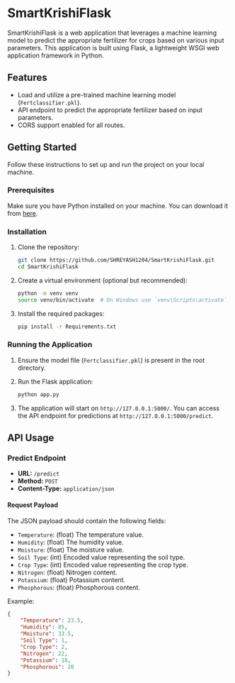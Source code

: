 # SmartKrishiFlask

SmartKrishiFlask is a web application that leverages a machine learning model to predict the appropriate fertilizer for crops based on various input parameters. This application is built using Flask, a lightweight WSGI web application framework in Python.

## Features

- Load and utilize a pre-trained machine learning model (`Fertclassifier.pkl`).
- API endpoint to predict the appropriate fertilizer based on input parameters.
- CORS support enabled for all routes.

## Getting Started

Follow these instructions to set up and run the project on your local machine.

### Prerequisites

Make sure you have Python installed on your machine. You can download it from [here](https://www.python.org/downloads/).

### Installation

1. Clone the repository:

    ```sh
    git clone https://github.com/SHREYASH1204/SmartKrishiFlask.git
    cd SmartKrishiFlask
    ```

2. Create a virtual environment (optional but recommended):

    ```sh
    python -m venv venv
    source venv/bin/activate  # On Windows use `venv\Scripts\activate`
    ```

3. Install the required packages:

    ```sh
    pip install -r Requirements.txt
    ```

### Running the Application

1. Ensure the model file (`Fertclassifier.pkl`) is present in the root directory.

2. Run the Flask application:

    ```sh
    python app.py
    ```

3. The application will start on `http://127.0.0.1:5000/`. You can access the API endpoint for predictions at `http://127.0.0.1:5000/predict`.

## API Usage

### Predict Endpoint

- **URL:** `/predict`
- **Method:** `POST`
- **Content-Type:** `application/json`

#### Request Payload

The JSON payload should contain the following fields:

- `Temperature`: (float) The temperature value.
- `Humidity`: (float) The humidity value.
- `Moisture`: (float) The moisture value.
- `Soil Type`: (int) Encoded value representing the soil type.
- `Crop Type`: (int) Encoded value representing the crop type.
- `Nitrogen`: (float) Nitrogen content.
- `Potassium`: (float) Potassium content.
- `Phosphorous`: (float) Phosphorous content.

Example:

```json
{
    "Temperature": 23.5,
    "Humidity": 85,
    "Moisture": 33.5,
    "Soil Type": 1,
    "Crop Type": 2,
    "Nitrogen": 22,
    "Potassium": 18,
    "Phosphorous": 20
}

